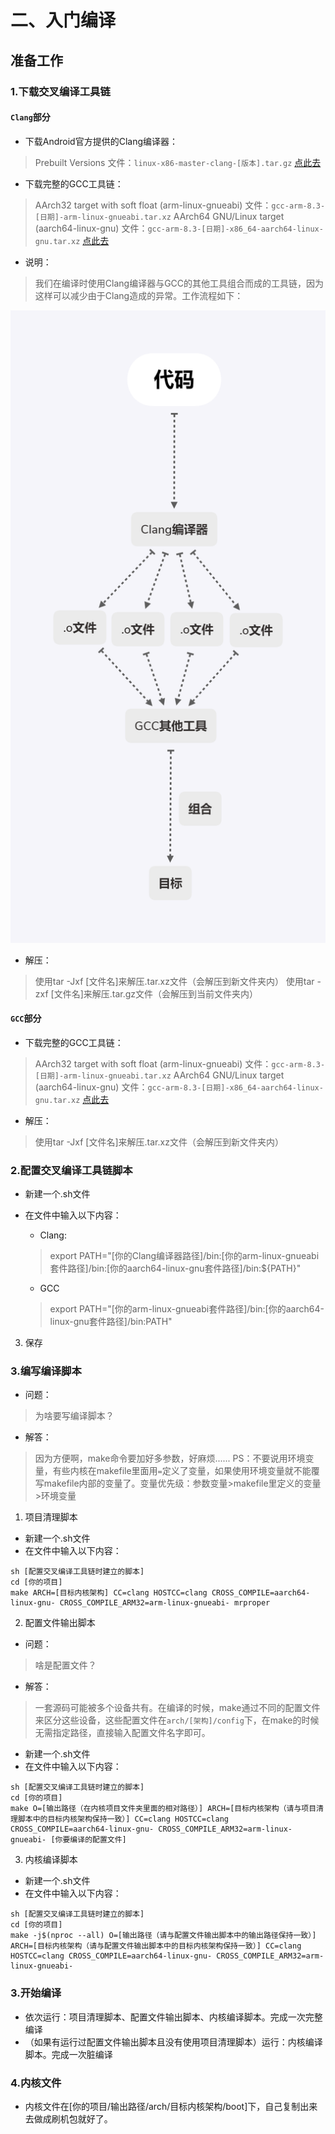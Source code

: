 # 二、入门编译
## **准备工作**
### 1.下载交叉编译工具链
#### **`Clang`部分**

- 下载Android官方提供的Clang编译器：
> Prebuilt Versions
文件：`linux-x86-master-clang-[版本].tar.gz`
[点此去](https://android.googlesource.com/platform/prebuilts/clang/host/linux-x86/)

- 下载完整的GCC工具链：
> AArch32 target with soft float (arm-linux-gnueabi)
文件：`gcc-arm-8.3-[日期]-arm-linux-gnueabi.tar.xz`
AArch64 GNU/Linux target (aarch64-linux-gnu)
文件：`gcc-arm-8.3-[日期]-x86_64-aarch64-linux-gnu.tar.xz`
[点此去](https://developer.arm.com/tools-and-software/open-source-software/developer-tools/gnu-toolchain/gnu-a/downloads)

- 说明：
> 我们在编译时使用Clang编译器与GCC的其他工具组合而成的工具链，因为这样可以减少由于Clang造成的异常。工作流程如下：

![工作流程](https://raw.githubusercontent.com/grislux55/Android_Kernel_Magic/master/compile_flow.png)

- 解压：
> 使用tar -Jxf [文件名]来解压.tar.xz文件（会解压到新文件夹内）
使用tar -zxf [文件名]来解压.tar.gz文件（会解压到当前文件夹内）

#### **`GCC`部分**

- 下载完整的GCC工具链：
> AArch32 target with soft float (arm-linux-gnueabi)
文件：`gcc-arm-8.3-[日期]-arm-linux-gnueabi.tar.xz`
AArch64 GNU/Linux target (aarch64-linux-gnu)
文件：`gcc-arm-8.3-[日期]-x86_64-aarch64-linux-gnu.tar.xz`
[点此去](https://developer.arm.com/tools-and-software/open-source-software/developer-tools/gnu-toolchain/gnu-a/downloads)

- 解压：
> 使用tar -Jxf [文件名]来解压.tar.xz文件（会解压到新文件夹内）

### 2.配置交叉编译工具链脚本
- 新建一个.sh文件
- 在文件中输入以下内容：
  - Clang:
  > export PATH="[你的Clang编译器路径]/bin:[你的arm-linux-gnueabi套件路径]/bin:[你的aarch64-linux-gnu套件路径]/bin:${PATH}"

  - GCC
  > export PATH="[你的arm-linux-gnueabi套件路径]/bin:[你的aarch64-linux-gnu套件路径]/bin:PATH"
3. 保存
### 3.编写编译脚本

- 问题：
> 为啥要写编译脚本？

- 解答：
> 因为方便啊，make命令要加好多参数，好麻烦......
PS：不要说用环境变量，有些内核在makefile里面用`=`定义了变量，如果使用环境变量就不能覆写makefile内部的变量了。变量优先级：参数变量>makefile里定义的变量>环境变量

1. 项目清理脚本
  - 新建一个.sh文件
  - 在文件中输入以下内容：
  ```
  sh [配置交叉编译工具链时建立的脚本]
  cd [你的项目]
  make ARCH=[目标内核架构] CC=clang HOSTCC=clang CROSS_COMPILE=aarch64-linux-gnu- CROSS_COMPILE_ARM32=arm-linux-gnueabi- mrproper
  ```
  
2. 配置文件输出脚本
  - 问题：
  > 啥是配置文件？

  - 解答：
  > 一套源码可能被多个设备共有。在编译的时候，make通过不同的配置文件来区分这些设备，这些配置文件在`arch/[架构]/config`下，在make的时候无需指定路径，直接输入配置文件名字即可。

  - 新建一个.sh文件
  - 在文件中输入以下内容：
  ```
  sh [配置交叉编译工具链时建立的脚本]
  cd [你的项目]
  make O=[输出路径（在内核项目文件夹里面的相对路径）] ARCH=[目标内核架构（请与项目清理脚本中的目标内核架构保持一致）] CC=clang HOSTCC=clang CROSS_COMPILE=aarch64-linux-gnu- CROSS_COMPILE_ARM32=arm-linux-gnueabi- [你要编译的配置文件]
  ```

3. 内核编译脚本

  - 新建一个.sh文件
  - 在文件中输入以下内容：
  ```
  sh [配置交叉编译工具链时建立的脚本]
  cd [你的项目]
  make -j$(nproc --all) O=[输出路径（请与配置文件输出脚本中的输出路径保持一致）] ARCH=[目标内核架构（请与配置文件输出脚本中的目标内核架构保持一致）] CC=clang HOSTCC=clang CROSS_COMPILE=aarch64-linux-gnu- CROSS_COMPILE_ARM32=arm-linux-gnueabi-
  ```

### 3.开始编译
- 依次运行：项目清理脚本、配置文件输出脚本、内核编译脚本。完成一次完整编译
- （如果有运行过配置文件输出脚本且没有使用项目清理脚本）运行：内核编译脚本。完成一次脏编译

### 4.内核文件
- 内核文件在[你的项目/输出路径/arch/目标内核架构/boot]下，自己复制出来去做成刷机包就好了。

